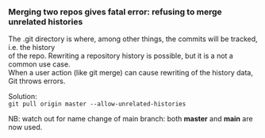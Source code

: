 ### Merging two repos gives fatal error: refusing to merge unrelated histories

The .git directory is where, among other things, the commits will be tracked, i.e. the history  
of the repo. Rewriting a repository history is possible, but it is a not a common use case.  
When a user action (like git merge) can cause rewriting of the history data, Git throws errors.

Solution:  
`git pull origin master --allow-unrelated-histories`  

NB: watch out for name change of main branch: both **master** and **main** are now used.